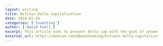 ```yaml
---
layout: writing
title: Bitcoin Delta Capitalization
date: 2019-01-29
categories: ['Investing']
author: ['David Puell']
excerpt: This article aims to present delta cap with the goal of answering two of the most pressing questions in speculators’ minds at the present moment. Where is the bottom? When is the next bull run coming along?
external_url: https://medium.com/@kenoshaking/bitcoin-delta-capitalization-1d51a7b256b4
---
```


